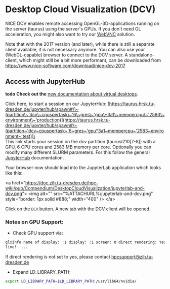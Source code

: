 # Desktop Cloud Visualization (DCV)

NICE DCV enables remote accessing OpenGL-3D-applications running on the server (taurus) using the
server's GPUs. If you don't need GL acceleration, you might also want to try our [WebVNC](web_vnc.md)
solution.

Note that with the 2017 version (and later), while there is still a separate client available, it is
not necessary anymore. You can also use your (WebGL-capable) browser to connect to the DCV server. A
standalone-client, which might still be a bit more performant, can be downloaded from
https://www.nice-software.com/download/nice-dcv-2017

## Access with JupyterHub

**todo**
**Check out the** [new documentation about virtual desktops](../software/virtual_desktops.md).

Click here, to start a session on our JupyterHub:
[https://taurus.hrsk.tu-dresden.de/jupyter/hub/spawn#/\~(partition\~'dcv\~cpuspertask\~'6\~gres\~'gpu\*3a1\~mempercpu\~'2583\~environment\~'production)](https://taurus.hrsk.tu-dresden.de/jupyter/hub/spawn#/~(partition~'dcv~cpuspertask~'6~gres~'gpu*3a1~mempercpu~'2583~environment~'test))\<br
/> This link starts your session on the dcv partition (taurusi210\[7-8\]) with a GPU, 6 CPU cores
and 2583 MB memory per core.  Optionally you can modify many different SLURM parameters. For this
follow the general [JupyterHub](../software/jupyterhub.md) documentation.

Your browser now should load into the JupyterLab application which looks like this:

\<a
href="<https://doc.zih.tu-dresden.de/hpc-wiki/pub/Compendium/DesktopCloudVisualization/jupyterlab-and-dcv.png>">
\<img alt="" src="%ATTACHURL%/jupyterlab-and-dcv.png" style="border: 1px solid #888;" width="400" />
\</a>

Click on the `DCV` button. A new tab with the DCV client will be opened.

### Notes on GPU Support:

- Check GPU support via:

```Bash
glxinfo name of display: :1 display: :1 screen: 0 direct rendering: Yes      # &lt;--- This
line!  ...
```

If direct rendering is not set to yes, please contact <hpcsupport@zih.tu-dresden.de>

- Expand LD_LIBRARY_PATH:

```Bash
export LD_LIBRARY_PATH=$LD_LIBRARY_PATH:/usr/lib64/nvidia/
```

